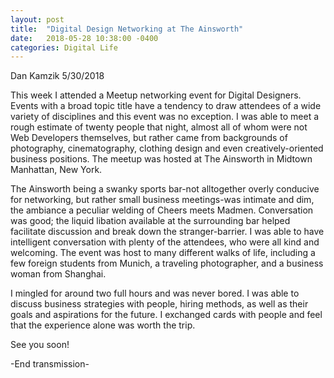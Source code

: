 ```yaml
---
layout: post
title:  "Digital Design Networking at The Ainsworth"
date:   2018-05-28 10:38:00 -0400
categories: Digital Life
---
```


Dan Kamzik
5/30/2018

This week I attended a Meetup networking event for Digital Designers. Events with a broad topic title have a tendency to draw attendees
of a wide variety of disciplines and this event was no exception. I was able to meet a rough estimate of twenty people that night,
almost all of whom were not Web Developers themselves, but rather came from backgrounds of photography, cinematography, clothing design
and even creatively-oriented business positions.
The meetup was hosted at The Ainsworth in Midtown Manhattan, New York.

The Ainsworth being a swanky sports bar-not alltogether overly conducive for networking, but rather small business meetings-was intimate and dim, the ambiance a peculiar welding of Cheers meets Madmen. Conversation was good; the liquid libation available at the surrounding bar helped facilitate discussion and break down the stranger-barrier.
I was able to have intelligent conversation with plenty of the attendees, who were all kind and welcoming. The event was host to many
different walks of life, including a few foreign students from Munich, a traveling photographer, and a business woman from Shanghai.

I mingled for around two full hours and was never bored. I was able to discuss business strategies with people, hiring methods,
as well as their goals and aspirations for the future. I exchanged cards with people and feel that the experience alone was worth the trip.

See you soon!

-End transmission-
